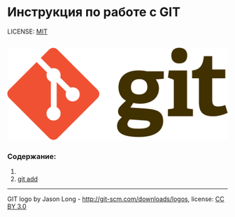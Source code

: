 # Инструкция по работе с GIT

LICENSE: [MIT](./license.md)

![](./assets/git-logo.png)
---

### Содержание:
1.
2. [git add](./add.md)


---


GIT logo by Jason Long - http://git-scm.com/downloads/logos,
license: [CC BY 3.0](https://creativecommons.org/licenses/by/3.0/)